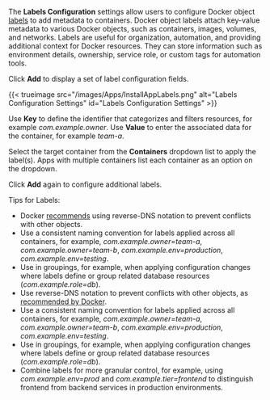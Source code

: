 &NewLine;

The **Labels Configuration** settings allow users to configure Docker object [labels](https://docs.docker.com/engine/manage-resources/labels/) to add metadata to containers.
Docker object labels attach key-value metadata to various Docker objects, such as containers, images, volumes, and networks.
Labels are useful for organization, automation, and providing additional context for Docker resources.
They can store information such as environment details, ownership, service role, or custom tags for automation tools.

Click **Add** to display a set of label configuration fields.

{{< trueimage src="/images/Apps/InstallAppLabels.png" alt="Labels Configuration Settings" id="Labels Configuration Settings" >}}

Use **Key** to define the identifier that categorizes and filters resources, for example *com.example.owner*.
Use **Value** to enter the associated data for the container, for example *team-a*.

Select the target container from the **Containers** dropdown list to apply the label(s).
Apps with multiple containers list each container as an option on the dropdown.

Click **Add** again to configure additional labels.

Tips for Labels:

* Docker [recommends](https://docs.docker.com/reference/compose-file/services/#labels) using reverse-DNS notation to prevent conflicts with other objects.
* Use a consistent naming convention for labels applied across all containers, for example, *com.example.owner=team-a*, *com.example.owner=team-b*, *com.example.env=production*, *com.example.env=testing*.
* Use in groupings, for example, when applying configuration changes where labels define or group related database resources (*com.example.role=db*).
* Use reverse-DNS notation to prevent conflicts with other objects, as [recommended by Docker](https://docs.docker.com/reference/compose-file/services/#labels).
* Use a consistent naming convention for labels applied across all containers, for example, *com.example.owner=team-a*, *com.example.owner=team-b*, *com.example.env=production*, *com.example.env=testing*.
* Use in groupings, for example, when applying configuration changes where labels define or group related database resources (*com.example.role=db*).
* Combine labels for more granular control, for example, using *com.example.env=prod* and *com.example.tier=frontend* to distinguish frontend from backend services in production environments.